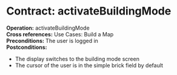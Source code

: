 # Contract: activateBuildingMode

**Operation:** activateBuildingMode     
**Cross references:** Use Cases: Build a Map    
**Preconditions:** The user is logged in    
**Postconditions:** 
* The display switches to the building mode screen
* The cursor of the user is in the simple brick field by default
